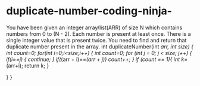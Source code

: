 # duplicate-number-coding-ninja-
You have been given an integer array/list(ARR) of size N which contains numbers from 0 to (N - 2). Each number is present at least once. There is a single integer value that is present twice. You need to find and return that duplicate number present in the array.
int duplicateNumber(int *arr, int size)
{
    int count=0;
   for(int i=0;i<size;i++)
   {
      int count=0;
     for (int j = 0; j < size; j++) {
         if(i==j)
         {
         continue;
         }
         if(*(arr + i)==*(arr + j))
         count++;
     }
     if (count == 1){
         int k=*(arr+i);
        return k;
     }
       
   }
}
